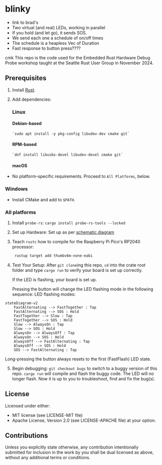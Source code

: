# blinky

* link to brad's
* Two virtual (and real) LEDs, working in parallel
* If you hold (and let go), it sends SOS.
* We send each one a schedule of on/off times
* The schedule is a heapless Vec of Duration
* Fast response to button press????

cmk
This repo is the code used for the Embedded Rust Hardware Debug Probe workshop taught at the
Seattle Rust User Group in November 2024.

## Prerequisites

1. Install [Rust](https://rust-lang.org/tools/install).
2. Add dependencies:

   ### Linux

   #### Debian-based

       `sudo apt install -y pkg-config libudev-dev cmake git`

   #### RPM-based

       `dnf install libusbx-devel libudev-devel cmake git`

   #### macOS

* No platform-specific requirements.  Proceed to `All Platforms`, below.

### Windows

* Install CMake and add to `$PATH`.

### All platforms

1. Install `probe-rs`:
   `cargo install probe-rs-tools --locked`

2. Set up Hardware:  Set up as per [schematic diagram](https://app.cirkitdesigner.com/project/c8efdf17-e924-4550-8c7a-da5c56bd626e)

3. Teach `rustc` how to compile for the Raspberry Pi Pico's RP2040 processor:

   ```bash
    rustup target add thumbv6m-none-eabi
    ```

4. Test Your Setup:
   After `git clone`ing this repo, `cd` into the crate root folder and type `cargo run` to verify your
   board is set up correctly.

   If the LED is flashing, your board is set up.

   Pressing the button will change the LED flashing mode in the following sequence:
   LED flashing modes:

```mermaid
stateDiagram-v2
    FastAlternating --> FastTogether : Tap
    FastAlternating --> SOS : Hold
    FastTogether --> Slow : Tap
    FastTogether --> SOS : Hold
    Slow --> AlwaysOn : Tap
    Slow --> SOS : Hold
    AlwaysOn --> AlwaysOff : Tap
    AlwaysOn --> SOS : Hold
    AlwaysOff --> FastAlternating : Tap
    AlwaysOff --> SOS : Hold
    SOS --> FastAlternating : Tap
```

   Long-pressing the button always resets to the first (FastFlash) LED state.

5. Begin debugging:
   `git checkout bugs` to switch to a buggy version of this repo.
   `cargo run` will compile and flash the buggy code.  The LED will no longer flash.  Now it is up to
   you to troubleshoot, find and fix the bug(s).

## License

Licensed under either:

* MIT license (see LICENSE-MIT file)
* Apache License, Version 2.0 (see LICENSE-APACHE file)
  at your option.

## Contributions

Unless you explicitly state otherwise, any contribution intentionally submitted for inclusion in the
work by you shall be dual licensed as above, without any additional terms or conditions.
